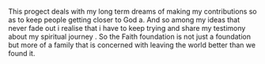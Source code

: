 This progect deals with my long term dreams of making my contributions so as to keep people getting closer to God a.
And so among my ideas that never fade out i realise that i have to keep trying and share my testimony 
about my spiritual journey .
So the Faith foundation is not just a foundation but more of a family that is concerned with leaving the 
world better than we found it.
